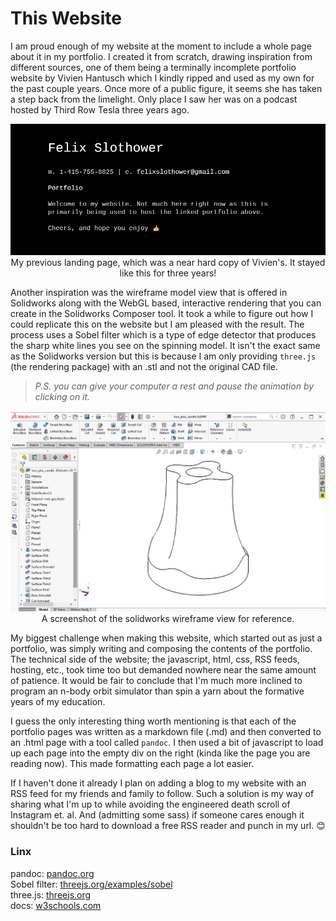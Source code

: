 # This Website

I am proud enough of my website at the moment to include a whole page about it in my portfolio. I created it from scratch, drawing inspiration from different sources, one of them being a terminally incomplete portfolio website by Vivien Hantusch which I kindly ripped and used as my own for the past couple years. Once more of a public figure, it seems she has taken a step back from the limelight. Only place I saw her was on a podcast hosted by Third Row Tesla three years ago.

<p class="img_solo" align="center">
  <img style="margin-left:auto;margin-right:auto" alt="frame" src=".\media\portfolio\this_website\old_website.png" />My previous landing page, which was a near hard copy of Vivien's. It stayed like this for three years!
</p> 

Another inspiration was the wireframe model view that is offered in Solidworks along with the WebGL based, interactive rendering that you can create in the Solidworks Composer tool. It took a while to figure out how I could replicate this on the website but I am pleased with the result. The process uses a Sobel filter which is a type of edge detector that produces the sharp white lines you see on the spinning model. It isn't the exact same as the Solidworks version but this is because I am only providing `three.js` (the rendering package) with an .stl and not the original CAD file. 

>*P.S. you can give your computer a rest and pause the animation by clicking on it.* 

<p class="img_solo" align="center">
  <img style="margin-left:auto;margin-right:auto" alt="frame" src=".\media\portfolio\this_website\solidworks_screenshot.png" />A screenshot of the solidworks wireframe view for reference.
</p> 

My biggest challenge when making this website, which started out as just a portfolio, was simply writing and composing the contents of the portfolio. The technical side of the website; the javascript, html, css, RSS feeds, hosting, etc., took time too but demanded nowhere near the same amount of patience. It would be fair to conclude that I'm much more inclined to program an n-body orbit simulator than spin a yarn about the formative years of my education.

I guess the only interesting thing worth mentioning is that each of the portfolio pages was written as a markdown file (.md) and then converted to an .html page with a tool called `pandoc`. I then used a bit of javascript to load up each page into the empty div on the right (kinda like the page you are reading now). This made formatting each page a lot easier.

If I haven't done it already I plan on adding a blog to my website with an RSS feed for my friends and family to follow. Such a solution is my way of sharing what I'm up to while avoiding the engineered death scroll of Instagram et. al. And (admitting some sass) if someone cares enough it shouldn't be too hard to download a free RSS reader and punch in my url. :blush:

### Linx

pandoc: [pandoc.org](https://pandoc.org/)\
Sobel filter: [threejs.org/examples/sobel](https://threejs.org/examples/?q=sobel#webgl_postprocessing_sobel)\
three.js: [threejs.org](https://threejs.org/)\
docs: [w3schools.com](https://www.w3schools.com/html/html_basic.asp)


